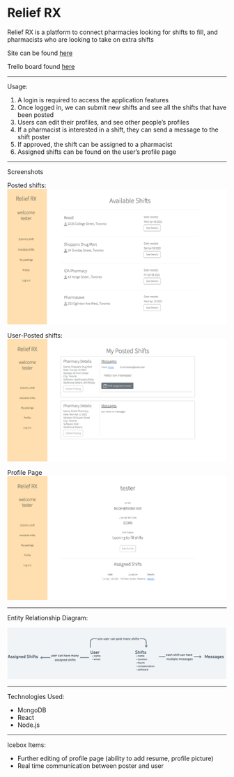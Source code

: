 # Relief RX

Relief RX is a platform to connect pharmacies looking for shifts to fill, and pharmacists who are looking to take on extra shifts

Site can be found [here](https://rxreliefsei.herokuapp.com/)

Trello board found [here](https://trello.com/b/osFXZB0W/project-4)

---

Usage:

1. A login is required to access the application features
2. Once logged in, we can submit new shifts and see all the shifts that have been posted 
3. Users can edit their profiles, and see other people’s profiles
4. If a pharmacist is interested in a shift, they can send a message to the shift poster
5. If approved, the shift can be assigned to a pharmacist 
6. Assigned shifts can be found on the user’s profile page

---
Screenshots

Posted shifts:
![screenshot1](public/images/index%20page.png)

User-Posted shifts:
![screenshot2](public/images/Posted%20Shifts.png)

Profile Page
![screenshot3](public/images/Profile%20Page.png)



---

Entity Relationship Diagram:  

![erd](public/images/ERD%20relationship.png)



---

Technologies Used:

* MongoDB
* React
* Node.js

---

Icebox Items:
* Further editing of profile page (ability to add resume, profile picture)
* Real time communication between poster and user